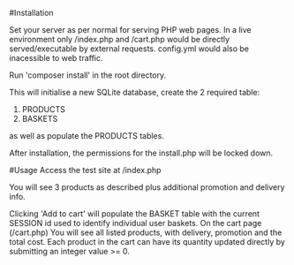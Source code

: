 #Installation

Set your server as per normal for serving PHP web pages.
In a live environment only /index.php and /cart.php would be directly served/executable by external requests.
config.yml would also be inacessible to web traffic. 

Run 'composer install' in the root directory.

This will initialise a new SQLite database, create the 2 required table:
1. PRODUCTS
2. BASKETS

as well as populate the PRODUCTS tables.

After installation, the permissions for the install.php will be locked down.

#Usage
Access the test site at /index.php

You will see 3 products as described plus additional promotion and delivery info.

Clicking 'Add to cart' will populate the BASKET table with the current SESSION id used to identify individual user baskets.
On the cart page (/cart.php) You will see all listed products, with delivery, promotion and the total cost.
Each product in the cart can have its quantity updated directly by submitting an integer value >= 0.

